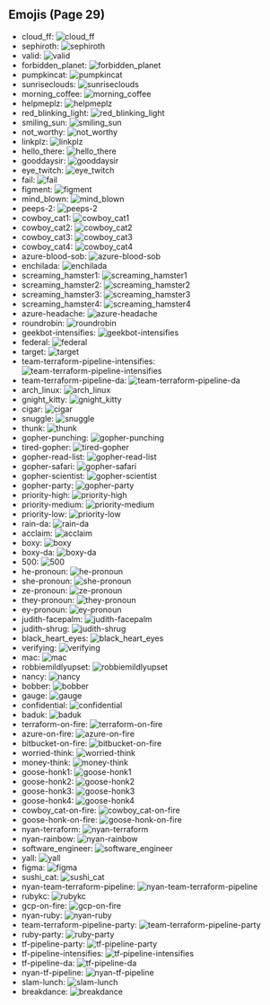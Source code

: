 
## Emojis (Page 29)

* cloud_ff: ![cloud_ff](output/cloud_ff.gif)
* sephiroth: ![sephiroth](output/sephiroth.png)
* valid: ![valid](output/valid.png)
* forbidden_planet: ![forbidden_planet](output/forbidden_planet.png)
* pumpkincat: ![pumpkincat](output/pumpkincat.png)
* sunriseclouds: ![sunriseclouds](output/sunriseclouds.png)
* morning_coffee: ![morning_coffee](output/morning_coffee.png)
* helpmeplz: ![helpmeplz](output/helpmeplz.png)
* red_blinking_light: ![red_blinking_light](output/red_blinking_light.gif)
* smiling_sun: ![smiling_sun](output/smiling_sun.gif)
* not_worthy: ![not_worthy](output/not_worthy.gif)
* linkplz: ![linkplz](output/linkplz.gif)
* hello_there: ![hello_there](output/hello_there.gif)
* gooddaysir: ![gooddaysir](output/gooddaysir.gif)
* eye_twitch: ![eye_twitch](output/eye_twitch.gif)
* fail: ![fail](output/fail.gif)
* figment: ![figment](output/figment.png)
* mind_blown: ![mind_blown](output/mind_blown.gif)
* peeps-2: ![peeps-2](output/peeps-2.png)
* cowboy_cat1: ![cowboy_cat1](output/cowboy_cat1.png)
* cowboy_cat2: ![cowboy_cat2](output/cowboy_cat2.png)
* cowboy_cat3: ![cowboy_cat3](output/cowboy_cat3.png)
* cowboy_cat4: ![cowboy_cat4](output/cowboy_cat4.png)
* azure-blood-sob: ![azure-blood-sob](output/azure-blood-sob.png)
* enchilada: ![enchilada](output/enchilada.png)
* screaming_hamster1: ![screaming_hamster1](output/screaming_hamster1.png)
* screaming_hamster2: ![screaming_hamster2](output/screaming_hamster2.png)
* screaming_hamster3: ![screaming_hamster3](output/screaming_hamster3.png)
* screaming_hamster4: ![screaming_hamster4](output/screaming_hamster4.png)
* azure-headache: ![azure-headache](output/azure-headache.png)
* roundrobin: ![roundrobin](output/roundrobin.png)
* geekbot-intensifies: ![geekbot-intensifies](output/geekbot-intensifies.gif)
* federal: ![federal](output/federal.png)
* target: ![target](output/target.jpg)
* team-terraform-pipeline-intensifies: ![team-terraform-pipeline-intensifies](output/team-terraform-pipeline-intensifies.gif)
* team-terraform-pipeline-da: ![team-terraform-pipeline-da](output/team-terraform-pipeline-da.png)
* arch_linux: ![arch_linux](output/arch_linux.png)
* gnight_kitty: ![gnight_kitty](output/gnight_kitty.png)
* cigar: ![cigar](output/cigar.png)
* snuggle: ![snuggle](output/snuggle.png)
* thunk: ![thunk](output/thunk.png)
* gopher-punching: ![gopher-punching](output/gopher-punching.gif)
* tired-gopher: ![tired-gopher](output/tired-gopher.png)
* gopher-read-list: ![gopher-read-list](output/gopher-read-list.png)
* gopher-safari: ![gopher-safari](output/gopher-safari.png)
* gopher-scientist: ![gopher-scientist](output/gopher-scientist.png)
* gopher-party: ![gopher-party](output/gopher-party.png)
* priority-high: ![priority-high](output/priority-high.png)
* priority-medium: ![priority-medium](output/priority-medium.png)
* priority-low: ![priority-low](output/priority-low.png)
* rain-da: ![rain-da](output/rain-da.png)
* acclaim: ![acclaim](output/acclaim.png)
* boxy: ![boxy](output/boxy.png)
* boxy-da: ![boxy-da](output/boxy-da.png)
* 500: ![500](output/500.png)
* he-pronoun: ![he-pronoun](output/he-pronoun.png)
* she-pronoun: ![she-pronoun](output/she-pronoun.png)
* ze-pronoun: ![ze-pronoun](output/ze-pronoun.png)
* they-pronoun: ![they-pronoun](output/they-pronoun.png)
* ey-pronoun: ![ey-pronoun](output/ey-pronoun.png)
* judith-facepalm: ![judith-facepalm](output/judith-facepalm.png)
* judith-shrug: ![judith-shrug](output/judith-shrug.png)
* black_heart_eyes: ![black_heart_eyes](output/black_heart_eyes.png)
* verifying: ![verifying](output/verifying.gif)
* mac: ![mac](output/mac.png)
* robbiemildlyupset: ![robbiemildlyupset](output/robbiemildlyupset.png)
* nancy: ![nancy](output/nancy.png)
* bobber: ![bobber](output/bobber.jpg)
* gauge: ![gauge](output/gauge.png)
* confidential: ![confidential](output/confidential.png)
* baduk: ![baduk](output/baduk.png)
* terraform-on-fire: ![terraform-on-fire](output/terraform-on-fire.gif)
* azure-on-fire: ![azure-on-fire](output/azure-on-fire.gif)
* bitbucket-on-fire: ![bitbucket-on-fire](output/bitbucket-on-fire.gif)
* worried-think: ![worried-think](output/worried-think.png)
* money-think: ![money-think](output/money-think.png)
* goose-honk1: ![goose-honk1](output/goose-honk1.png)
* goose-honk2: ![goose-honk2](output/goose-honk2.png)
* goose-honk3: ![goose-honk3](output/goose-honk3.png)
* goose-honk4: ![goose-honk4](output/goose-honk4.png)
* cowboy_cat-on-fire: ![cowboy_cat-on-fire](output/cowboy_cat-on-fire.gif)
* goose-honk-on-fire: ![goose-honk-on-fire](output/goose-honk-on-fire.gif)
* nyan-terraform: ![nyan-terraform](output/nyan-terraform.gif)
* nyan-rainbow: ![nyan-rainbow](output/nyan-rainbow.gif)
* software_engineer: ![software_engineer](output/software_engineer.png)
* yall: ![yall](output/yall.jpg)
* figma: ![figma](output/figma.png)
* sushi_cat: ![sushi_cat](output/sushi_cat.png)
* nyan-team-terraform-pipeline: ![nyan-team-terraform-pipeline](output/nyan-team-terraform-pipeline.gif)
* rubykc: ![rubykc](output/rubykc.png)
* gcp-on-fire: ![gcp-on-fire](output/gcp-on-fire.gif)
* nyan-ruby: ![nyan-ruby](output/nyan-ruby.gif)
* team-terraform-pipeline-party: ![team-terraform-pipeline-party](output/team-terraform-pipeline-party.gif)
* ruby-party: ![ruby-party](output/ruby-party.gif)
* tf-pipeline-party: ![tf-pipeline-party](output/tf-pipeline-party)
* tf-pipeline-intensifies: ![tf-pipeline-intensifies](output/tf-pipeline-intensifies)
* tf-pipeline-da: ![tf-pipeline-da](output/tf-pipeline-da)
* nyan-tf-pipeline: ![nyan-tf-pipeline](output/nyan-tf-pipeline)
* slam-lunch: ![slam-lunch](output/slam-lunch.jpg)
* breakdance: ![breakdance](output/breakdance.gif)
